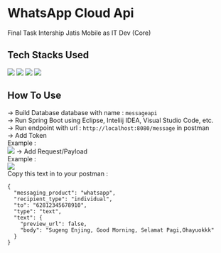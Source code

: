 # WhatsApp Cloud Api
Final Task Intership Jatis Mobile as IT Dev (Core)

## Tech Stacks Used
[![](https://img.shields.io/badge/Spring-6DB33F?style=for-the-badge&logo=spring&logoColor=white)]() [![](https://img.shields.io/badge/-ActiveMQ-red)]() [![](https://img.shields.io/badge/MySQL-005C84?style=for-the-badge&logo=mysql&logoColor=white)]() [![](https://img.shields.io/badge/Postman-FF6C37?style=for-the-badge&logo=postman&logoColor=white)]()

## How To Use
-> Build Database database with name : `messageapi`<br/>
-> Run Spring Boot using Eclipse, Inteliij IDEA, Visual Studio Code, etc.<br/>
-> Run endpoint with url : `http://localhost:8080/message` in postman <br/>
-> Add Token <br/>
Example : <br/>
![](https://github.com/hafidzencis/jatis-message-api/blob/master/imggithub/add-token-postman.jpg)
-> Add Request/Payload <br/>
Example : <br/>
![](https://github.com/hafidzencis/jatis-message-api/blob/master/imggithub/post-body.jpg)<br/>
Copy this text in to your postman : <br/>
```
{
  "messaging_product": "whatsapp",
  "recipient_type": "individual",
  "to": "62812345678910",
  "type": "text",
  "text": {
    "preview_url": false,
    "body": "Sugeng Enjing, Good Morning, Selamat Pagi,Ohayuokkk"
  }
}
```




